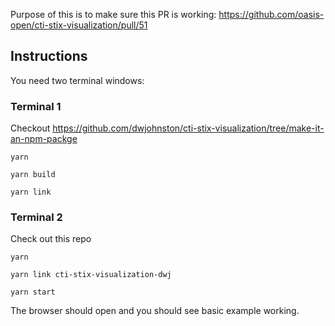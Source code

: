 

Purpose of this is to make sure this PR is working: https://github.com/oasis-open/cti-stix-visualization/pull/51

## Instructions

You need two terminal windows: 

### Terminal 1

Checkout https://github.com/dwjohnston/cti-stix-visualization/tree/make-it-an-npm-packge

```
yarn
```


```
yarn build
```

```
yarn link 
```


### Terminal 2 

Check out this repo

```
yarn
```

```
yarn link cti-stix-visualization-dwj
```

```
yarn start
```

The browser should open and you should see basic example working. 

